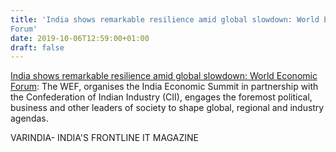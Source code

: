```yaml
---
title: 'India shows remarkable resilience amid global slowdown: World Economic
Forum'
date: 2019-10-06T12:59:00+01:00
draft: false
---
```


[India shows remarkable resilience amid global slowdown: World Economic Forum](https://varindia.com/news/india-shows-remarkable-resilience-amid-global-slowdown-world-economic-forum#.XZnW_WOZluI.blogger): The WEF, organises the India Economic Summit in partnership with the Confederation of Indian Industry (CII), engages the foremost political, business and other leaders of society to shape global, regional and industry agendas.  
  
VARINDIA- INDIA'S FRONTLINE IT MAGAZINE